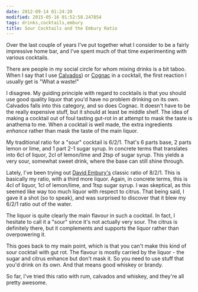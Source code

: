 ```yaml
---
date: 2012-09-14 01:24:20
modified: 2015-05-16 01:52:58.247854
tags: drinks,cocktails,embury
title: Sour Cocktails and the Embury Ratio
---
```


Over the last couple of years I've put together what I consider to be a
fairly impressive home bar, and I've spent much of that time experimenting
with various cocktails.

There are people in my social circle for whom mixing drinks is a bit taboo.
When I say that I use [Calvados][1]) or [Cognac][2] in a cocktail, the first
reaction I usually get is "What a waste!"

I disagree.  My guiding principle with regard to cocktails is that you
should use good quality liquor that you'd have no problem drinking on its
own.  Calvados falls into this category, and so does Cognac.  It doesn't
have to be the really expensive stuff, but it should at least be middle
shelf.  The idea of making a cocktail out of foul tasting gut-rot in at
attempt to mask the taste is anathema to me.  When a cocktail is well made,
the extra ingredients *enhance* rather than mask the taste of the main
liquor.

My traditional ratio for a "sour" cocktail is 6/2/1.  That's 6 parts base, 2
parts lemon or lime, and 1 part 2-1 sugar syrup.  In concrete terms that
translates into 6cl of liquor, 2cl of lemon/lime and 2tsp of sugar syrup.
This yields a very sour, somewhat sweet drink, where the base can still
shine through.

Lately, I've been trying out [David Embury's][3] classic ratio of 8/2/1.
This is basically my ratio, with a third more liquor.  Again, in concrete
terms, this is 4cl of liquor, 1cl of lemon/lime, and 1tsp sugar syrup.  I
was skeptical, as this seemed like way too much liquor with respect to
citrus.  That being said, I gave it a shot (so to speak), and was surprised
to discover that it blew my 6/2/1 ratio out of the water.

The liquor is quite clearly the main flavour in such a cocktail.  In fact, I
hesitate to call it a "sour" since it's not actually very sour.  The citrus
is definitely there, but it complements and supports the liquor rather than
overpowering it.

This goes back to my main point, which is that you can't make this kind of
sour cocktail with gut rot.  The flavour is mostly carried by the liquor -
the sugar and citrus enhance but don't mask it.  So you need to use stuff
that you'd drink on its own.  And that means good whiskey or brandy.

So far, I've tried this ratio with rum, calvados and whiskey, and they're
all pretty awesome.

[1]: http://en.wikipedia.org/wiki/Calvados_(brandy)
[2]: http://en.wikipedia.org/wiki/Cognac
[3]: http://en.wikipedia.org/wiki/David_Embury